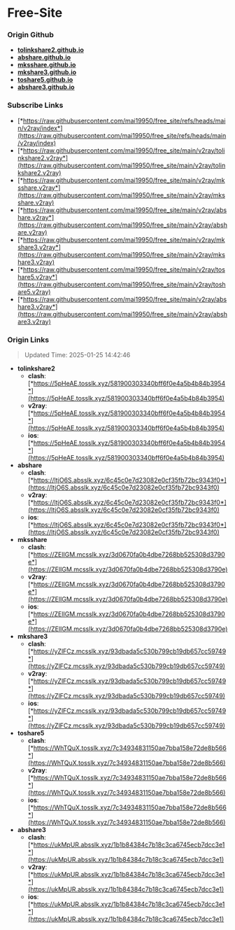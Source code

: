 # Free-Site

### Origin Github

- [**tolinkshare2.github.io**](https://github.com/tolinkshare2/tolinkshare2.github.io)
- [**abshare.github.io**](https://github.com/abshare/abshare.github.io)
- [**mksshare.github.io**](https://github.com/mksshare/mksshare.github.io)
- [**mkshare3.github.io**](https://github.com/mkshare3/mkshare3.github.io)
- [**toshare5.github.io**](https://github.com/toshare5/toshare5.github.io)
- [**abshare3.github.io**](https://github.com/abshare3/abshare3.github.io)

### Subscribe Links

- [*https://raw.githubusercontent.com/mai19950/free_site/refs/heads/main/v2ray/index*](https://raw.githubusercontent.com/mai19950/free_site/refs/heads/main/v2ray/index)
- [*https://raw.githubusercontent.com/mai19950/free_site/main/v2ray/tolinkshare2.v2ray*](https://raw.githubusercontent.com/mai19950/free_site/main/v2ray/tolinkshare2.v2ray)
- [*https://raw.githubusercontent.com/mai19950/free_site/main/v2ray/mksshare.v2ray*](https://raw.githubusercontent.com/mai19950/free_site/main/v2ray/mksshare.v2ray)
- [*https://raw.githubusercontent.com/mai19950/free_site/main/v2ray/abshare.v2ray*](https://raw.githubusercontent.com/mai19950/free_site/main/v2ray/abshare.v2ray)
- [*https://raw.githubusercontent.com/mai19950/free_site/main/v2ray/mkshare3.v2ray*](https://raw.githubusercontent.com/mai19950/free_site/main/v2ray/mkshare3.v2ray)
- [*https://raw.githubusercontent.com/mai19950/free_site/main/v2ray/toshare5.v2ray*](https://raw.githubusercontent.com/mai19950/free_site/main/v2ray/toshare5.v2ray)
- [*https://raw.githubusercontent.com/mai19950/free_site/main/v2ray/abshare3.v2ray*](https://raw.githubusercontent.com/mai19950/free_site/main/v2ray/abshare3.v2ray)

### Origin Links

> Updated Time: 2025-01-25 14:42:46

- **tolinkshare2**
  - **clash**: [*https://5pHeAE.tosslk.xyz/581900303340bff6f0e4a5b4b84b3954*](https://5pHeAE.tosslk.xyz/581900303340bff6f0e4a5b4b84b3954)
  - **v2ray**: [*https://5pHeAE.tosslk.xyz/581900303340bff6f0e4a5b4b84b3954*](https://5pHeAE.tosslk.xyz/581900303340bff6f0e4a5b4b84b3954)
  - **ios**: [*https://5pHeAE.tosslk.xyz/581900303340bff6f0e4a5b4b84b3954*](https://5pHeAE.tosslk.xyz/581900303340bff6f0e4a5b4b84b3954)
- **abshare**
  - **clash**: [*https://ltjO6S.absslk.xyz/6c45c0e7d23082e0cf35fb72bc9343f0*](https://ltjO6S.absslk.xyz/6c45c0e7d23082e0cf35fb72bc9343f0)
  - **v2ray**: [*https://ltjO6S.absslk.xyz/6c45c0e7d23082e0cf35fb72bc9343f0*](https://ltjO6S.absslk.xyz/6c45c0e7d23082e0cf35fb72bc9343f0)
  - **ios**: [*https://ltjO6S.absslk.xyz/6c45c0e7d23082e0cf35fb72bc9343f0*](https://ltjO6S.absslk.xyz/6c45c0e7d23082e0cf35fb72bc9343f0)
- **mksshare**
  - **clash**: [*https://ZElIGM.mcsslk.xyz/3d0670fa0b4dbe7268bb525308d3790e*](https://ZElIGM.mcsslk.xyz/3d0670fa0b4dbe7268bb525308d3790e)
  - **v2ray**: [*https://ZElIGM.mcsslk.xyz/3d0670fa0b4dbe7268bb525308d3790e*](https://ZElIGM.mcsslk.xyz/3d0670fa0b4dbe7268bb525308d3790e)
  - **ios**: [*https://ZElIGM.mcsslk.xyz/3d0670fa0b4dbe7268bb525308d3790e*](https://ZElIGM.mcsslk.xyz/3d0670fa0b4dbe7268bb525308d3790e)
- **mkshare3**
  - **clash**: [*https://yZlFCz.mcsslk.xyz/93dbada5c530b799cb19db657cc59749*](https://yZlFCz.mcsslk.xyz/93dbada5c530b799cb19db657cc59749)
  - **v2ray**: [*https://yZlFCz.mcsslk.xyz/93dbada5c530b799cb19db657cc59749*](https://yZlFCz.mcsslk.xyz/93dbada5c530b799cb19db657cc59749)
  - **ios**: [*https://yZlFCz.mcsslk.xyz/93dbada5c530b799cb19db657cc59749*](https://yZlFCz.mcsslk.xyz/93dbada5c530b799cb19db657cc59749)
- **toshare5**
  - **clash**: [*https://WhTQuX.tosslk.xyz/7c34934831150ae7bba158e72de8b566*](https://WhTQuX.tosslk.xyz/7c34934831150ae7bba158e72de8b566)
  - **v2ray**: [*https://WhTQuX.tosslk.xyz/7c34934831150ae7bba158e72de8b566*](https://WhTQuX.tosslk.xyz/7c34934831150ae7bba158e72de8b566)
  - **ios**: [*https://WhTQuX.tosslk.xyz/7c34934831150ae7bba158e72de8b566*](https://WhTQuX.tosslk.xyz/7c34934831150ae7bba158e72de8b566)
- **abshare3**
  - **clash**: [*https://ukMpUR.absslk.xyz/1b1b84384c7b18c3ca6745ecb7dcc3e1*](https://ukMpUR.absslk.xyz/1b1b84384c7b18c3ca6745ecb7dcc3e1)
  - **v2ray**: [*https://ukMpUR.absslk.xyz/1b1b84384c7b18c3ca6745ecb7dcc3e1*](https://ukMpUR.absslk.xyz/1b1b84384c7b18c3ca6745ecb7dcc3e1)
  - **ios**: [*https://ukMpUR.absslk.xyz/1b1b84384c7b18c3ca6745ecb7dcc3e1*](https://ukMpUR.absslk.xyz/1b1b84384c7b18c3ca6745ecb7dcc3e1)
